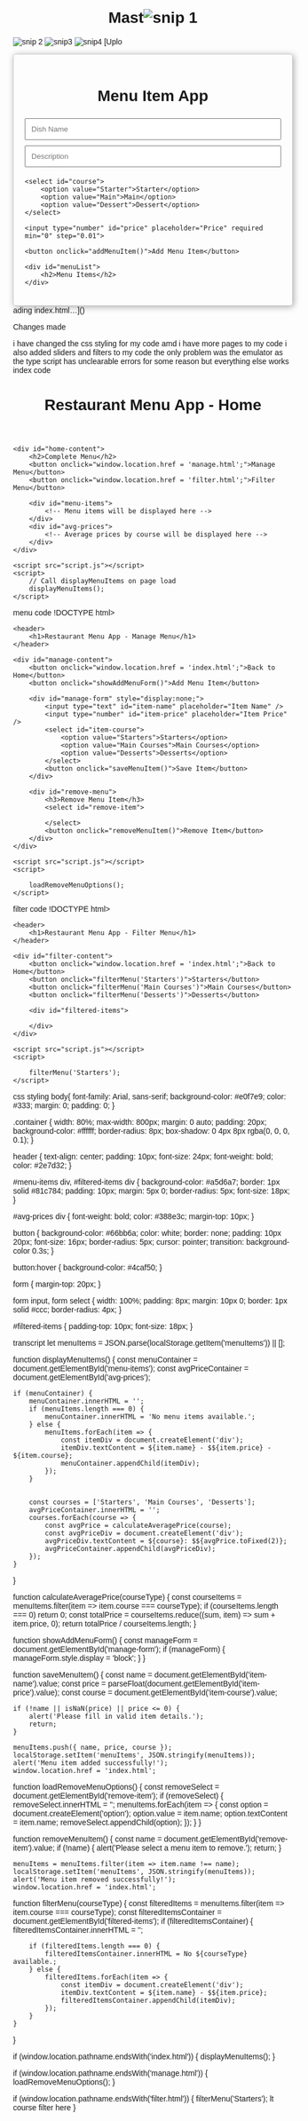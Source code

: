 # Mast![snip 1](https://github.com/user-attachments/assets/648ab0e6-28d3-4141-bd8d-4c2b383a9c45)
![snip 2](https://github.com/user-attachments/assets/71ea759b-91cd-46b1-acd4-6155ec51da78)
![snip3](https://github.com/user-attachments/assets/dd677e29-57c6-438a-ac8f-d6453b54c70b)
![snip4](https://github.com/user-attachments/assets/5f4575c0-e633-44d7-93f2-4f1af1a797aa)
[Uplo<!DOCTYPE html>
<html lang="en">
<head>
    <meta charset="UTF-8">
    <meta name="viewport" content="width=device-width, initial-scale=1.0">
    <title>Menu Item App</title>
    <style>
        body {
            font-family: Arial, sans-serif;
            margin: 20px;
        }
        .container {
            max-width: 600px;
            margin: auto;
            padding: 20px;
            border: 1px solid #ccc;
            border-radius: 5px;
            box-shadow: 2px 2px 12px #aaa;
        }
        h1 {
            text-align: center;
        }
        input, select, button {
            width: 100%;
            padding: 10px;
            margin: 5px 0;
        }
        #menuList {
            margin-top: 20px;
        }
        .menuItem {
            border: 1px solid #ccc;
            padding: 10px;
            margin-bottom: 10px;
            border-radius: 5px;
        }
    </style>
</head>
<body>

<div class="container">
    <h1>Menu Item App</h1>
    <input type="text" id="dishName" placeholder="Dish Name" required>
    <input type="text" id="description" placeholder="Description" required>
    
    <select id="course">
        <option value="Starter">Starter</option>
        <option value="Main">Main</option>
        <option value="Dessert">Dessert</option>
    </select>
    
    <input type="number" id="price" placeholder="Price" required min="0" step="0.01">

    <button onclick="addMenuItem()">Add Menu Item</button>

    <div id="menuList">
        <h2>Menu Items</h2>
    </div>
</div>

<script>
    function addMenuItem() {
        const dishName = document.getElementById('dishName').value;
        const description = document.getElementById('description').value;
        const course = document.getElementById('course').value;
        const price = parseFloat(document.getElementById('price').value);

        if (!dishName || !description || isNaN(price) || price < 0) {
            alert("Please fill all fields correctly.");
            return;
        }

        const menuItem = document.createElement('div');
        menuItem.classList.add('menuItem');
        menuItem.innerHTML = `
            <strong>Dish:</strong> ${dishName}<br>
            <strong>Description:</strong> ${description}<br>
            <strong>Course:</strong> ${course}<br>
            <strong>Price:</strong> $${price.toFixed(2)}
        `;

        document.getElementById('menuList').appendChild(menuItem);

        // Clear input fields
        document.getElementById('dishName').value = '';
        document.getElementById('description').value = '';
        document.getElementById('price').value = '';
        document.getElementById('course').value = 'Starter'; // Reset to default
    }
</script>

</body>
</html>ading index.html…]()

Changes made 

i have changed the css styling for my code amd i have more pages to my code i also added sliders and filters to my code the only problem was the emulator as the type script has unclearable errors for some reason but everything else works
index code 
 <header>
        <h1>Restaurant Menu App - Home</h1>
    </header>

    <div id="home-content">
        <h2>Complete Menu</h2>
        <button onclick="window.location.href = 'manage.html';">Manage Menu</button>
        <button onclick="window.location.href = 'filter.html';">Filter Menu</button>

        <div id="menu-items">
            <!-- Menu items will be displayed here -->
        </div>
        <div id="avg-prices">
            <!-- Average prices by course will be displayed here -->
        </div>
    </div>

    <script src="script.js"></script>
    <script>
        // Call displayMenuItems on page load
        displayMenuItems();
    </script>
</body>
</html>

menu code 
!DOCTYPE html>
<html lang="en">
<head>
    <meta charset="UTF-8">
    <meta name="viewport" content="width=device-width, initial-scale=1.0">
    <title>Restaurant Menu App - Manage Menu</title>
    <link rel="stylesheet" href="style.css">
</head>
<body>

    <header>
        <h1>Restaurant Menu App - Manage Menu</h1>
    </header>

    <div id="manage-content">
        <button onclick="window.location.href = 'index.html';">Back to Home</button>
        <button onclick="showAddMenuForm()">Add Menu Item</button>

        <div id="manage-form" style="display:none;">
            <input type="text" id="item-name" placeholder="Item Name" />
            <input type="number" id="item-price" placeholder="Item Price" />
            <select id="item-course">
                <option value="Starters">Starters</option>
                <option value="Main Courses">Main Courses</option>
                <option value="Desserts">Desserts</option>
            </select>
            <button onclick="saveMenuItem()">Save Item</button>
        </div>

        <div id="remove-menu">
            <h3>Remove Menu Item</h3>
            <select id="remove-item">
                
            </select>
            <button onclick="removeMenuItem()">Remove Item</button>
        </div>
    </div>

    <script src="script.js"></script>
    <script>
       
        loadRemoveMenuOptions();
    </script>
</body>
</html>

filter code 
!DOCTYPE html>
<html lang="en">
<head>
    <meta charset="UTF-8">
    <meta name="viewport" content="width=device-width, initial-scale=1.0">
    <title>Restaurant Menu App - Filter Menu</title>
    <link rel="stylesheet" href="style.css">
</head>
<body>

    <header>
        <h1>Restaurant Menu App - Filter Menu</h1>
    </header>

    <div id="filter-content">
        <button onclick="window.location.href = 'index.html';">Back to Home</button>
        <button onclick="filterMenu('Starters')">Starters</button>
        <button onclick="filterMenu('Main Courses')">Main Courses</button>
        <button onclick="filterMenu('Desserts')">Desserts</button>

        <div id="filtered-items">
            
        </div>
    </div>

    <script src="script.js"></script>
    <script>
        
        filterMenu('Starters');
    </script>
</body>
</html>

css styling 
 body{
    font-family: Arial, sans-serif; 
    background-color: #e0f7e9; 
    color: #333; 
    margin: 0;
    padding: 0;
}


.container {
    width: 80%;
    max-width: 800px;
    margin: 0 auto;
    padding: 20px;
    background-color: #ffffff; 
    border-radius: 8px;
    box-shadow: 0 4px 8px rgba(0, 0, 0, 0.1);
}


header {
    text-align: center;
    padding: 10px;
    font-size: 24px;
    font-weight: bold;
    color: #2e7d32; 
}


#menu-items div, #filtered-items div {
    background-color: #a5d6a7; 
    border: 1px solid #81c784; 
    padding: 10px;
    margin: 5px 0;
    border-radius: 5px;
    font-size: 18px;
}


#avg-prices div {
    font-weight: bold;
    color: #388e3c; 
    margin-top: 10px;
}


button {
    background-color: #66bb6a; 
    color: white;
    border: none;
    padding: 10px 20px;
    font-size: 16px;
    border-radius: 5px;
    cursor: pointer;
    transition: background-color 0.3s;
}

button:hover {
    background-color: #4caf50; 
}


form {
    margin-top: 20px;
}

form input, form select {
    width: 100%;
    padding: 8px;
    margin: 10px 0;
    border: 1px solid #ccc;
    border-radius: 4px;
}


#filtered-items {
    padding-top: 10px;
    font-size: 18px;
}

transcript
let menuItems = JSON.parse(localStorage.getItem('menuItems')) || [];


function displayMenuItems() {
    const menuContainer = document.getElementById('menu-items');
    const avgPriceContainer = document.getElementById('avg-prices');

    if (menuContainer) {  
        menuContainer.innerHTML = '';
        if (menuItems.length === 0) {
            menuContainer.innerHTML = 'No menu items available.';
        } else {
            menuItems.forEach(item => {
                const itemDiv = document.createElement('div');
                itemDiv.textContent = ${item.name} - $${item.price} - ${item.course};
                menuContainer.appendChild(itemDiv);
            });
        }

        
        const courses = ['Starters', 'Main Courses', 'Desserts'];
        avgPriceContainer.innerHTML = '';
        courses.forEach(course => {
            const avgPrice = calculateAveragePrice(course);
            const avgPriceDiv = document.createElement('div');
            avgPriceDiv.textContent = ${course}: $${avgPrice.toFixed(2)};
            avgPriceContainer.appendChild(avgPriceDiv);
        });
    }
}


function calculateAveragePrice(courseType) {
    const courseItems = menuItems.filter(item => item.course === courseType);
    if (courseItems.length === 0) return 0;
    const totalPrice = courseItems.reduce((sum, item) => sum + item.price, 0);
    return totalPrice / courseItems.length;
}


function showAddMenuForm() {
    const manageForm = document.getElementById('manage-form');
    if (manageForm) {
        manageForm.style.display = 'block';
    }
}


function saveMenuItem() {
    const name = document.getElementById('item-name').value;
    const price = parseFloat(document.getElementById('item-price').value);
    const course = document.getElementById('item-course').value;

    if (!name || isNaN(price) || price <= 0) {
        alert('Please fill in valid item details.');
        return;
    }

    menuItems.push({ name, price, course });
    localStorage.setItem('menuItems', JSON.stringify(menuItems));
    alert('Menu item added successfully!');
    window.location.href = 'index.html'; 


function loadRemoveMenuOptions() {
    const removeSelect = document.getElementById('remove-item');
    if (removeSelect) {
        removeSelect.innerHTML = '';
        menuItems.forEach(item => {
            const option = document.createElement('option');
            option.value = item.name;
            option.textContent = item.name;
            removeSelect.appendChild(option);
        });
    }
}


function removeMenuItem() {
    const name = document.getElementById('remove-item').value;
    if (!name) {
        alert('Please select a menu item to remove.');
        return;
    }

    menuItems = menuItems.filter(item => item.name !== name);
    localStorage.setItem('menuItems', JSON.stringify(menuItems));
    alert('Menu item removed successfully!');
    window.location.href = 'index.html'; 


function filterMenu(courseType) {
    const filteredItems = menuItems.filter(item => item.course === courseType);
    const filteredItemsContainer = document.getElementById('filtered-items');
    if (filteredItemsContainer) {
        filteredItemsContainer.innerHTML = '';

        if (filteredItems.length === 0) {
            filteredItemsContainer.innerHTML = No ${courseType} available.;
        } else {
            filteredItems.forEach(item => {
                const itemDiv = document.createElement('div');
                itemDiv.textContent = ${item.name} - $${item.price};
                filteredItemsContainer.appendChild(itemDiv);
            });
        }
    }
}


if (window.location.pathname.endsWith('index.html')) {
    displayMenuItems();
}


if (window.location.pathname.endsWith('manage.html')) {
    loadRemoveMenuOptions();
}


if (window.location.pathname.endsWith('filter.html')) {
    filterMenu('Starters');  lt course filter here
}

